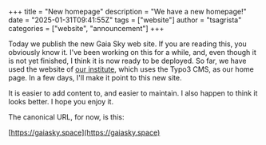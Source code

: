 +++
title = "New homepage"
description = "We have a new homepage!"
date = "2025-01-31T09:41:55Z"
tags = ["website"]
author = "tsagrista"
categories = ["website", "announcement"]
+++

Today we publish the new Gaia Sky web site. If you are reading this, you obviously know it. I've been working on this for a while, and, even though it is not yet finished, I think it is now ready to be deployed. So far, we have used the website of [our institute](https://zah.ari.uni-heidelberg.de), which uses the Typo3 CMS, as our home page. In a few days, I'll make it point to this new site.

It is easier to add content to, and easier to maintain. I also happen to think it looks better. I hope you enjoy it.

The canonical URL, for now, is this:

[https://gaiasky.space](https://gaiasky.space)

